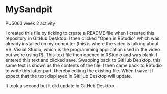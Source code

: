 # MySandpit
 PU5063 week 2 activity
 
I created this file by ticking to create a README file when I created this repository in GitHub Desktop. I then clicked "Open in RStudio" which was already installed on my computer (this is where the video is talking about VS: Visual Studio, which is the programming application used in the video but we're using R). This text file then opened in RStudio and was blank. I entered this text and clicked save. Swapping back to GitHub Desktop, this same text is shown as the contents of the file. I then came back to RStudio to write this latter part, thereby editing the existing file. When I save it I expect that the text displayed in GitHub Desktop will update.

It took a second but it did update in GitHub Desktop. 
 
